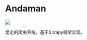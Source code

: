 Andaman
=========

![](http://lxp-assets.qiniudn.com/github/Andaman.jpg?imageView2/2/w/800/q/85)

爱走的爬虫系统，基于Scrapy框架实现。
